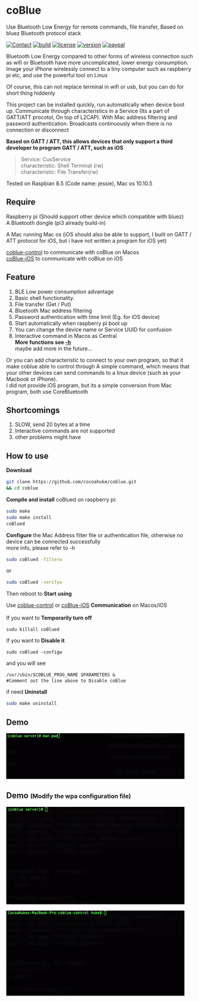 # coBlue
Use Bluetooth Low Energy for remote commands, file transfer, Based on bluez Bluetooth protocol stack

[![Contact](https://img.shields.io/badge/contact-@cocoahuke-fbb52b.svg?style=flat)](https://twitter.com/cocoahuke) [![build](https://travis-ci.org/cocoahuke/coBlue.svg?branch=master)](https://travis-ci.org/cocoahuke/coBlue) [![license](https://img.shields.io/badge/license-MIT-blue.svg)](https://github.com/cocoahuke/coBlue/blob/master/LICENSE) [![version](https://img.shields.io/badge/version-1.0-yellow.svg)]() [![paypal](https://img.shields.io/badge/Donate-PayPal-039ce0.svg)](https://www.paypal.com/cgi-bin/webscr?cmd=_s-xclick&hosted_button_id=EQDXSYW8Z23UY)

Bluetooth Low Energy compared to other forms of wireless connection such as wifi or Bluetooth have more uncomplicated, lower energy consumption. Image your iPhone wirelessly connect to a tiny computer such as raspberry pi etc, and use the powerful tool on Linux

Of course, this can not replace terminal in wifi or usb, but you can do for short thing hiddenly

This project can be installed quickly, run automatically when device boot up. Communicate through characteristics in a Service (Its a part of GATT/ATT procotol, On top of L2CAP). With Mac address filtering and password authentication.
Broadcasts continuously when there is no connection or disconnect

**Based on GATT / ATT, this allows devices that only support a third developer to program GATT / ATT, such as iOS**
>Service: CusService  
>characteristic: Shell Terminal (rw)  
>characteristic: File Transfer(rw)


Tested on Raspbian 8.5 (Code name: jessie), Mac os 10.10.5

## Require
Raspberry pi (Should support other device which compatible with bluez)  
A Bluetooth dongle (pi3 already build-in)

A Mac running Mac os (iOS should also be able to support, I built on GATT / ATT protocol for iOS, but i have not written a program for iOS yet)

[coblue-control](https://github.com/cocoahuke/coblue-control) to communicate with coBlue on Macos  
[coBlue-iOS](https://github.com/cocoahuke/coBlue-iOS) to communicate with coBlue on iOS
## Feature

1. BLE Low power consumption advantage
2. Basic shell functionality.
3. File transfer (Get / Put)
4. Bluetooth Mac address filtering
5. Password authentication with time limit (Eg. for iOS device)
6. Start automatically when raspberry pi boot up
7. You can change the device name or Service UUID for confusion
8. Interactive command in Macos as Central  
**More functions see [-h](https://github.com/cocoahuke/coBlue/blob/master/README_help)**  
maybe add more in the future...


Or you can add characteristic to connect to your own program, so that it make coblue able to control through A simple command, which means that your other devices can send commands to a linux device (such as your Macbook or iPhone).  
I did not provide iOS program, but its a simple conversion from Mac program, both use CoreBluetooth  

## Shortcomings

1. SLOW, send 20 bytes at a time
2. Interactive commands are not supported
3. other problems might have

## How to use

**Download**
```bash
git clone https://github.com/cocoahuke/coblue.git
&& cd coblue
```

**Compile and install** coBlued on raspberry pi:

```bash
sudo make
sudo make install
coBlued
```
**Configure** the Mac Address filter file or authentication file, otherwise no device can be connected successfully  
more info, please refer to -h

```bash
sudo coBlued -filterw
```

or
```bash
sudo coBlued -verifyw
```
Then reboot to **Start using**  

Use [coblue-control](https://github.com/cocoahuke/coblue-control) or [coBlue-iOS](https://github.com/cocoahuke/coBlue-iOS) **Communication** on Macos/iOS
<br><br>
If you want to **Temporarily turn off**
```
sudu killall coBlued
```
If you want to **Disable it**
```
sudo coBlued -configw
```
and you will see
```
/usr/sbin/$COBLUE_PROG_NAME $PARAMETERS &
#Comment out the line above to Disable coBlue
```
if need **Uninstall**
```bash
sudo make uninstall
```


## Demo
![sample](sample.gif)

## Demo <font size=3>(Modify the wpa configuration file)</font>

![sample1](sample1.gif)

![sample2](sample2.gif)
